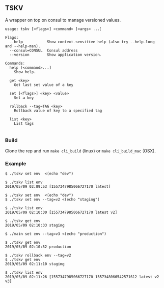 TSKV
----

A wrapper on top on consul to manage versioned values.

```
usage: tskv [<flags>] <command> [<args> ...]

Flags:
  --help           Show context-sensitive help (also try --help-long and --help-man).
  --consul=CONSUL  Consul address
  --version        Show application version.

Commands:
  help [<command>...]
    Show help.

  get <key>
    Get last set value of a key

  set [<flags>] <key> <value>
    Set a key

  rollback --tag=TAG <key>
    Rollback value of key to a specified tag

  list <key>
    List tags


```
### Build

Clone the rep and run `make cli_build` (linux) or `make cli_build_mac` (OSX).

### Example

```
$ ./tskv set env  <(echo "dev")

$ ./tskv list env
2019/05/09 02:09:53 [1557347985066727170 latest]

$ ./tskv set env  <(echo "dev")
$ ./tskv set env --tag=v2 <(echo "staging")

$ ./tskv list env
2019/05/09 02:10:30 [1557347985066727170 latest v2]

$ ./tskv get env
2019/05/09 02:10:33 staging

$ ./main set env --tag=v3 <(echo "production")

$ ./tskv get env
2019/05/09 02:10:52 production

$ ./tskv rollback env --tag=v2
$ ./tskv get env
2019/05/09 02:11:10 staging

$ ./tskv list env
2019/05/09 02:11:26 [1557347985066727170 1557348066542571612 latest v2 v3]

```
